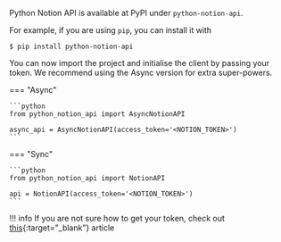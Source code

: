 Python Notion API is available at PyPI under `python-notion-api`.

For example, if you are using `pip`, you can install it with

```console
$ pip install python-notion-api
```

You can now import the project and initialise the client by passing your token. We recommend using the Async version for extra super-powers.

=== "Async"

    ```python
    from python_notion_api import AsyncNotionAPI

    async_api = AsyncNotionAPI(access_token='<NOTION_TOKEN>')
    ```

=== "Sync"

    ```python
    from python_notion_api import NotionAPI

    api = NotionAPI(access_token='<NOTION_TOKEN>')
    ```

!!! info
    If you are not sure how to get your token, check out [this](https://www.notion.com/help/create-integrations-with-the-notion-api){:target="_blank"} article

